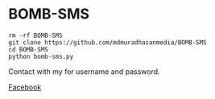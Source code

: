 # BOMB-SMS
```
rm -rf BOMB-SMS
git clone https://github.com/mdmuradhasanmedia/BOMB-SMS
cd BOMB-SMS
python bomb-sms.py
```
Contact with my for username and password.

<a href="https://facebook.com/mdmuradhasanmedia">Facebook</a>
